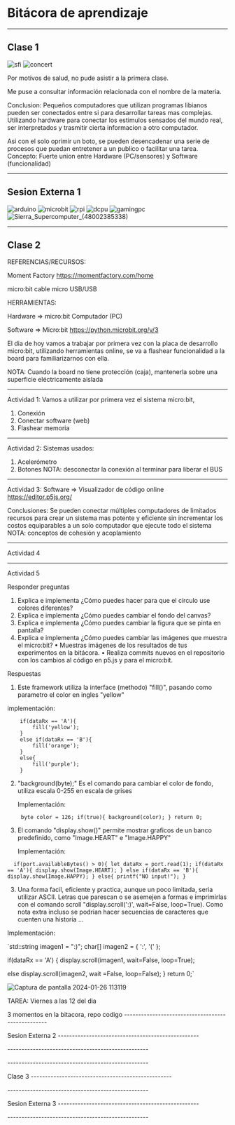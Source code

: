 # Bitácora de aprendizaje


--------------------------------------------------
Clase 1
--------------------------------------------------

![sfi](https://github.com/jfUPB/bitacorassfi12024-10-LemurWater/assets/38868316/3da810b6-3078-431b-8cd7-832cc0f26004)
![concert](https://github.com/jfUPB/bitacorassfi12024-10-LemurWater/assets/38868316/2604172e-588f-4b3c-b7de-be5b20e5218a)

Por motivos de salud, no pude asistir a la primera clase.

Me puse a consultar información relacionada con el nombre de la materia.

Conclusion:
Pequeños computadores que utilizan programas libianos pueden ser conectados entre si para desarrollar tareas mas complejas. Utilizando hardware para conectar los estimulos sensados del mundo real, ser interpretados y trasmitir cierta informacion a otro computador.

Asi con el solo oprimir un boto, se pueden desencadenar una serie de procesos que puedan entretener a un publico o facilitar una tarea.
Concepto: Fuerte union entre Hardware (PC/sensores) y Software (funcionalidad)

--------------------------------------------------
Sesion Externa 1
--------------------------------------------------

![arduino](https://github.com/jfUPB/bitacorassfi12024-10-LemurWater/assets/38868316/80af048f-11d1-4e5b-a77b-acc8ac8a0c1e)
![microbit](https://github.com/jfUPB/bitacorassfi12024-10-LemurWater/assets/38868316/cfee54b7-3cf2-4214-b718-dace858675a0)
![rpi](https://github.com/jfUPB/bitacorassfi12024-10-LemurWater/assets/38868316/bc3cf74c-8183-4dc8-b0ac-1d7ae835776c)
![dcpu](https://github.com/jfUPB/bitacorassfi12024-10-LemurWater/assets/38868316/bde2b88d-75b7-415e-a134-93441a1c26da)
![gamingpc](https://github.com/jfUPB/bitacorassfi12024-10-LemurWater/assets/38868316/71e5e4b1-08f8-4941-95f3-a614699040a2)
![Sierra_Supercomputer_(48002385338)](https://github.com/jfUPB/bitacorassfi12024-10-LemurWater/assets/38868316/d1465ada-a963-4698-934c-4a1073350030)

--------------------------------------------------
Clase 2
--------------------------------------------------
REFERENCIAS/RECURSOS:

Moment Factory
https://momentfactory.com/home

micro:bit
cable micro USB/USB




HERRAMIENTAS:

Hardware =>
micro:bit
Computador (PC)

Software =>
Micro:bit
https://python.microbit.org/v/3


El dia de hoy vamos a trabajar por primera vez con la placa de desarrollo micro:bit, utilizando herramientas online, se va a flashear funcionalidad a la board para familiarizarnos con ella.


NOTA: Cuando la board no tiene protección (caja), mantenerla sobre una superficie eléctricamente aislada



-------------------------------------------------
Actividad 1:
Vamos a utilizar por primera vez el sistema micro:bit,
1.	Conexión
2.	Conectar software (web)
3.	Flashear memoria

-------------------------------------------------
Actividad 2:
Sistemas usados:
1.	Acelerómetro
2.	Botones
NOTA: desconectar la conexión al terminar para liberar el BUS

-------------------------------------------------
Actividad 3:
Software =>
Visualizador de código online
 https://editor.p5js.org/

Conclusiones: Se pueden conectar múltiples computadores de limitados recursos para crear un sistema mas potente y eficiente sin incrementar los costos equiparables a un solo computador que ejecute todo el sistema
NOTA: conceptos de cohesión y acoplamiento

-------------------------------------------------
Actividad 4

-------------------------------------------------
Actividad 5

Responder preguntas
  1.	Explica e implementa ¿Cómo puedes hacer para que el círculo use colores diferentes?
  2.	Explica e implementa ¿Cómo puedes cambiar el fondo del canvas?
  3.	Explica e implementa ¿Cómo puedes cambiar la figura que se pinta en pantalla?
  4.	Explica e implementa ¿Cómo puedes cambiar las imágenes que muestra el micro:bit?
  •	Muestras imágenes de los resultados de tus experimentos en la bitácora.
  •	Realiza commits nuevos en el repositorio con los cambios al código en p5.js y para el micro:bit.


Respuestas

  1. Este framework utiliza la interface (methodo) "fill()", pasando como parametro el color en ingles "yellow"

   implementación:
   
        if(dataRx == 'A'){
            fill('yellow');
        }
        else if(dataRx == 'B'){
            fill('orange');
        }
        else{
            fill('purple');
        }

  2. "background(byte);" Es el comando para cambiar el color de fondo, utiliza escala 0-255 en escala de grises

      Implementación:

       ` byte color = 126;
        if(true){
            background(color);
        }
        return 0;`
      
 2. El comando "display.show()" permite mostrar graficos de un banco predefinido, como "Image.HEART" e "Image.HAPPY"

    Implementación:

  `  if(port.availableBytes() > 0){
        let dataRx = port.read(1);
        if(dataRx == 'A'){
            display.show(Image.HEART);
        }
        else if(dataRx == 'B'){
            display.show(Image.HAPPY);
        }
        else{
            printf("NO input!");
        }`

3.  Una forma facil, eficiente y practica, aunque un poco limitada, seria utilizar ASCII. Letras que parescan o se asemejen a formas e imprimirlas con el comando scroll "display.scroll(':)', wait=False, loop=True). Como nota extra incluso se podrian hacer secuencias de caracteres que cuenten una historia ...

   Implementación:

   `std::string imagen1 = ":)";
   char[] imagen2 = { ':', '(' };

   
   if(dataRx == 'A') {
   display.scroll(imagen1, wait=False, loop=True);

   else display.scroll(imagen2, wait =False, loop=False);
   }
   return 0;`


![Captura de pantalla 2024-01-26 113119](https://github.com/jfUPB/bitacorassfi12024-10-LemurWater/assets/38868316/f858deee-a451-4898-80aa-e6e54368cbdd)



TAREA:
Viernes a las 12 del dia

3 momentos en la bitacora, repo codigo
*--------------------------------------------------*

Sesion Externa 2
*--------------------------------------------------*


*--------------------------------------------------*


*--------------------------------------------------*

Clase 3
*--------------------------------------------------*


*--------------------------------------------------*

Sesion Externa 3
*--------------------------------------------------*


*--------------------------------------------------*

